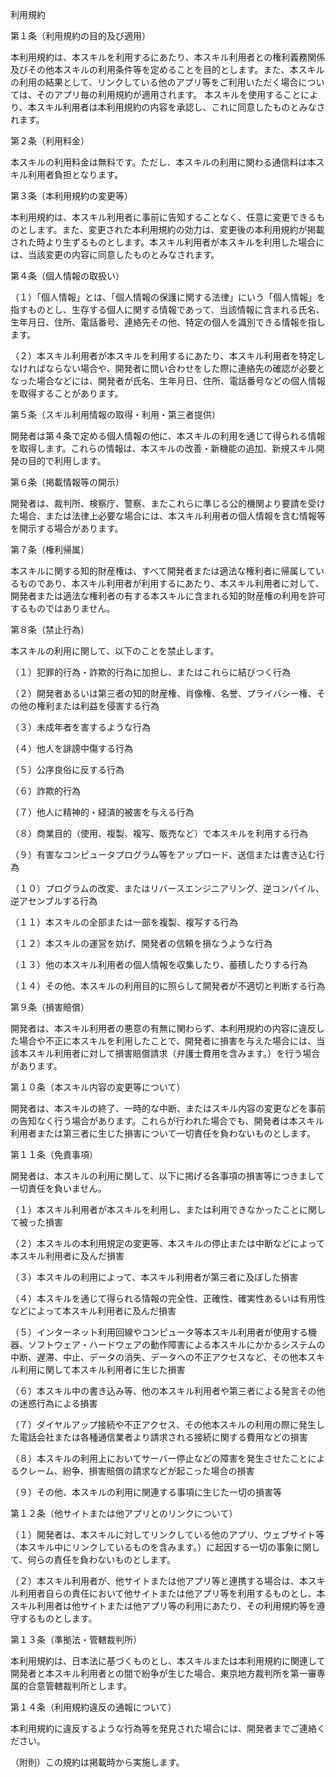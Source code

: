利用規約

第１条（利用規約の目的及び適用）

本利用規約は、本スキルを利用するにあたり、本スキル利用者との権利義務関係及びその他本スキルの利用条件等を定めることを目的とします。また、本スキルの利用の結果として、リンクしている他のアプリ等をご利用いただく場合については、そのアプリ毎の利用規約が適用されます。
本スキルを使用することにより、本スキル利用者は本利用規約の内容を承認し、これに同意したものとみなされます。

第２条（利用料金）

本スキルの利用料金は無料です。ただし、本スキルの利用に関わる通信料は本スキル利用者負担となります。

第３条（本利用規約の変更等）

本利用規約は、本スキル利用者に事前に告知することなく、任意に変更できるものとします。また、変更された本利用規約の効力は、変更後の本利用規約が掲載された時より生ずるものとします。本スキル利用者が本スキルを利用した場合には、当該変更の内容に同意したものとみなされます。

第４条（個人情報の取扱い）

（１）「個人情報」とは、「個人情報の保護に関する法律」にいう「個人情報」を指すものとし、生存する個人に関する情報であって、当該情報に含まれる氏名、生年月日、住所、電話番号、連絡先その他、特定の個人を識別できる情報を指します。

（２）本スキル利用者が本スキルを利用するにあたり、本スキル利用者を特定しなければならない場合や、開発者に問い合わせをした際に連絡先の確認が必要となった場合などには、開発者が氏名、生年月日、住所、電話番号などの個人情報を取得することがあります。

第５条（スキル利用情報の取得・利用・第三者提供）

開発者は第４条で定める個人情報の他に、本スキルの利用を通じて得られる情報を取得します。これらの情報は、本スキルの改善・新機能の追加、新規スキル開発の目的で利用します。

第６条（掲載情報等の開示）

開発者は、裁判所、検察庁、警察、またこれらに準じる公的機関より要請を受けた場合、または法律上必要な場合には、本スキル利用者の個人情報を含む情報等を開示する場合があります。

第７条（権利帰属）

本スキルに関する知的財産権は、すべて開発者または適法な権利者に帰属しているものであり、本スキル利用者が利用するにあたり、本スキル利用者に対して、開発者または適法な権利者の有する本スキルに含まれる知的財産権の利用を許可するものではありません。

第８条（禁止行為）

本スキルの利用に関して、以下のことを禁止します。

（１）犯罪的行為・詐欺的行為に加担し、またはこれらに結びつく行為

（２）開発者あるいは第三者の知的財産権、肖像権、名誉、プライバシー権、その他の権利または利益を侵害する行為

（３）未成年者を害するような行為

（４）他人を誹謗中傷する行為

（５）公序良俗に反する行為

（６）詐欺的行為

（７）他人に精神的・経済的被害を与える行為

（８）商業目的（使用、複製、複写、販売など）で本スキルを利用する行為

（９）有害なコンピュータプログラム等をアップロード、送信または書き込む行為

（１０）プログラムの改変、またはリバースエンジニアリング、逆コンパイル、逆アセンブルする行為

（１１）本スキルの全部または一部を複製、複写する行為

（１２）本スキルの運営を妨げ、開発者の信頼を損なうような行為

（１３）他の本スキル利用者の個人情報を収集したり、蓄積したりする行為

（１４）その他、本スキルの利用目的に照らして開発者が不適切と判断する行為

第９条（損害賠償）

開発者は、本スキル利用者の悪意の有無に関わらず、本利用規約の内容に違反した場合や不正に本スキルを利用したことで、開発者に損害を与えた場合には、当該本スキル利用者に対して損害賠償請求（弁護士費用を含みます。）を行う場合があります。

第１０条（本スキル内容の変更等について）

開発者は、本スキルの終了、一時的な中断、またはスキル内容の変更などを事前の告知なく行う場合があります。これらが行われた場合でも、開発者は本スキル利用者または第三者に生じた損害について一切責任を負わないものとします。

第１１条（免責事項）

開発者は、本スキルの利用に関して、以下に掲げる各事項の損害等につきまして一切責任を負いません。

（１）本スキル利用者が本スキルを利用し、または利用できなかったことに関して被った損害

（２）本スキルの本利用規定の変更等、本スキルの停止または中断などによって本スキル利用者に及んだ損害

（３）本スキルの利用によって、本スキル利用者が第三者に及ぼした損害

（４）本スキルを通じて得られる情報の完全性、正確性、確実性あるいは有用性などによって本スキル利用者に及んだ損害

（５）インターネット利用回線やコンピュータ等本スキル利用者が使用する機器、ソフトウェア・ハードウェアの動作障害による本スキルにかかるシステムの中断、遅滞、中止、データの消失、データへの不正アクセスなど、その他本スキル利用に関して本スキル利用者に生じた損害

（６）本スキル中の書き込み等、他の本スキル利用者や第三者による発言その他の迷惑行為による損害

（７）ダイヤルアップ接続や不正アクセス、その他本スキルの利用の際に発生した電話会社または各種通信業者より請求される接続に関する費用などの損害

（８）本スキルの利用上においてサーバー停止などの障害を発生させたことによるクレーム、紛争、損害賠償の請求などが起こった場合の損害

（９）その他、本スキルの利用に関連する事項に生じた一切の損害等


第１２条（他サイトまたは他アプリとのリンクについて）

（１）開発者は、本スキルに対してリンクしている他のアプリ、ウェブサイト等（本スキル中にリンクしているものを含みます。）に起因する一切の事象に関して、何らの責任を負わないものとします。

（２）本スキル利用者が、他サイトまたは他アプリ等と連携する場合は、本スキル利用者自らの責任において他サイトまたは他アプリ等を利用するものとし、本スキル利用者は他サイトまたは他アプリ等の利用にあたり、その利用規約等を遵守するものとします。

第１３条（準拠法・管轄裁判所）

本利用規約は、日本法に基づくものとし、本スキルまたは本利用規約に関連して開発者と本スキル利用者との間で紛争が生じた場合、東京地方裁判所を第一審専属的合意管轄裁判所とします。

第１４条（利用規約違反の通報について）

本利用規約に違反するような行為等を発見された場合には、開発者までご連絡ください。

（附則）この規約は掲載時から実施します。
